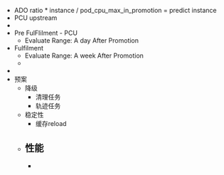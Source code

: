 - ADO ratio * instance / pod_cpu_max_in_promotion = predict instance
- PCU upstream
-
- Pre FulFIilment  - PCU
	- Evaluate Range: A day After Promotion
- Fulfilment
	- Evaluate Range: A week After Promotion
	-
-
- 预案
	- 降级
		- 清理任务
		- 轨迹任务
	- 稳定性
		- 缓存reload
	- 性能
		-
		-